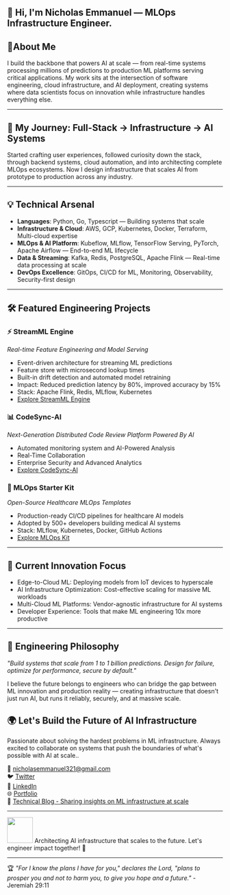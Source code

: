 ## 👋 Hi, I'm Nicholas Emmanuel — **MLOps Infrastructure Engineer**. 

## 🏥**About Me**  
I build the backbone that powers AI at scale — from real-time systems processing millions of predictions to production ML platforms serving critical applications. My work sits at the intersection of software engineering, cloud infrastructure, and AI deployment, creating systems where data scientists focus on innovation while infrastructure handles everything else.

---
## **🚀 My Journey: Full-Stack → Infrastructure → AI Systems**  
Started crafting user experiences, followed curiosity down the stack, through backend systems, cloud automation, and into architecting complete MLOps ecosystems. Now I design infrastructure that scales AI from prototype to production across any industry.

---

## **💡 Technical Arsenal**  
- **Languages**: Python, Go, Typescript — Building systems that scale
- **Infrastructure & Cloud**: AWS, GCP, Kubernetes, Docker, Terraform, Multi-cloud expertise
- **MLOps & AI Platform**: Kubeflow, MLflow, TensorFlow Serving, PyTorch, Apache Airflow — End-to-end ML lifecycle 
- **Data & Streaming**: Kafka, Redis, PostgreSQL, Apache Flink — Real-time data processing at scale
- **DevOps Excellence**: GitOps, CI/CD for ML, Monitoring, Observability, Security-first design
  
---

## **🛠️ Featured Engineering Projects**  
### **⚡ StreamML Engine**  
*Real-time Feature Engineering and Model Serving*  
- Event-driven architecture for streaming ML predictions
- Feature store with microsecond lookup times
- Built-in drift detection and automated model retraining
- Impact: Reduced prediction latency by 80%, improved accuracy by 15%
- Stack: Apache Flink, Redis, MLflow, Kubernetes
- [Explore StreamML Engine](https://github.com/nickemma/streamMl-engine)

### **📊 CodeSync-AI**  
*Next-Generation Distributed Code Review Platform Powered By AI*  
- Automated monitoring system and AI-Powered Analysis 
- Real-Time Collaboration
- Enterprise Security and Advanced Analytics
- [Explore CodeSync-AI](https://github.com/nickemma/CodeSync-AI)  

### **🔧 MLOps Starter Kit**  
*Open-Source Healthcare MLOps Templates*  
- Production-ready CI/CD pipelines for healthcare AI models
- Adopted by 500+ developers building medical AI systems
- Stack: MLflow, Kubernetes, Docker, GitHub Actions  
- [Explore MLOps Kit](https://github.com/nickemma/mlops-starter)
  
---

## **🌱 Current Innovation Focus**  
- Edge-to-Cloud ML: Deploying models from IoT devices to hyperscale
- AI Infrastructure Optimization: Cost-effective scaling for massive ML workloads
- Multi-Cloud ML Platforms: Vendor-agnostic infrastructure for AI systems
- Developer Experience: Tools that make ML engineering 10x more productive
 
---
## 🎯 Engineering Philosophy
*"Build systems that scale from 1 to 1 billion predictions. Design for failure, optimize for performance, secure by default."*

I believe the future belongs to engineers who can bridge the gap between ML innovation and production reality — creating infrastructure that doesn't just run AI, but runs it reliably, securely, and at massive scale.

## **🌍 Let's Build the Future of AI Infrastructure**  
Passionate about solving the hardest problems in ML infrastructure. Always excited to collaborate on systems that push the boundaries of what's possible with AI at scale..

  📧 [nicholasemmanuel321@gmail.com](mailto:nicholasemmanuel321@gmail.com)  
  🐦 [Twitter](https://twitter.com/techieEmma)  
  🔗 [LinkedIn](https://linkedin.com/in/techieemma)  
  🌐 [Portfolio](https://portfolio-v2-azure-nu.vercel.app/)  
  📝 [Technical Blog - Sharing insights on ML infrastructure at scale](https://techieemma.medium.com/) 

---

<img src="https://media.giphy.com/media/LnQjpWaON8nhr21vNW/giphy.gif" width="60">  
Architecting AI infrastructure that scales to the future. Let's engineer impact together! 🚀 

---

🏆 *"For I know the plans I have for you," declares the Lord, "plans to prosper you and not to harm you, to give you hope and a future."* - Jeremiah 29:11
